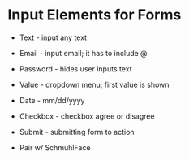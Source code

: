 # Input Elements for Forms

* Text - input any text
* Email - input email; it has to include @
* Password - hides user inputs text
* Value - dropdown menu; first value is shown
* Date - mm/dd/yyyy
* Checkbox - checkbox agree or disagree
* Submit - submitting form to action

* Pair w/ SchmuhlFace